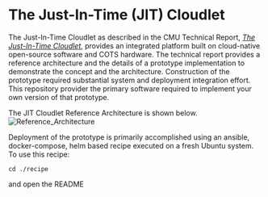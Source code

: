 # The Just-In-Time (JIT) Cloudlet

The Just-In-Time Cloudlet as described in the CMU Technical Report, *[The Just-In-Time Cloudlet](http://reports-archive.adm.cs.cmu.edu/anon/2023/abstracts/23-138.html)*, provides an integrated platform built on cloud-native open-source software and COTS hardware. The technical report provides a reference architecture and the details of a prototype implementation to demonstrate the concept and the architecture. Construction of the prototype required substantial system and deployment integration effort. This repository provider the primary software required to implement your own version of that prototype.

The JIT Cloudlet Reference Architecture is shown below.
![Reference_Architecture](https://github.com/jblakley/CMUProjects/assets/6760112/4ae93c2a-d3f5-4e0e-88ad-ffaafed2e76f)

Deployment of the prototype is primarily accomplished using an ansible, docker-compose, helm based recipe executed on a fresh Ubuntu system. To use this recipe:

```
cd ./recipe
```

and open the README

